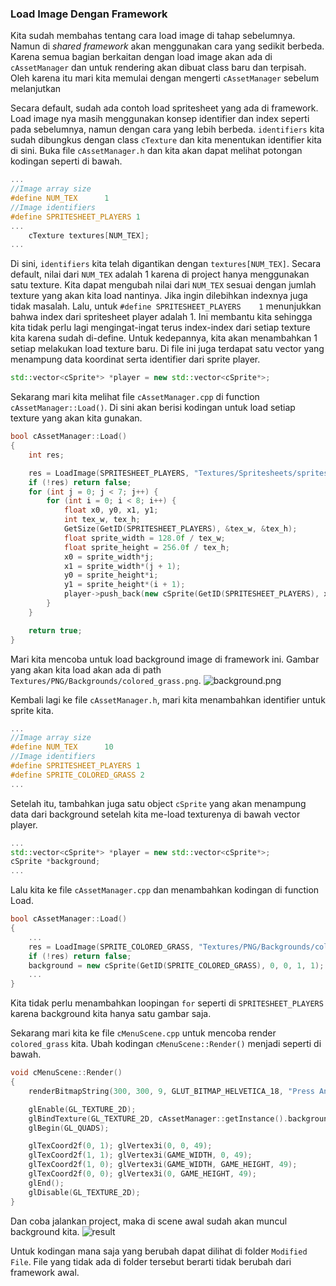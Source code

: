 ### Load Image Dengan Framework

Kita sudah membahas tentang cara load image di tahap sebelumnya. Namun di _shared framework_ akan menggunakan cara yang sedikit berbeda. Karena semua bagian berkaitan dengan load image akan ada di `cAssetManager` dan untuk rendering akan dibuat class baru dan terpisah. Oleh karena itu mari kita memulai dengan mengerti `cAssetManager` sebelum melanjutkan

Secara default, sudah ada contoh load spritesheet yang ada di framework. Load image nya masih menggunakan konsep identifier dan index seperti pada sebelumnya, namun dengan cara yang lebih berbeda. `identifiers` kita sudah dibungkus dengan class `cTexture` dan kita menentukan identifier kita di sini. Buka file `cAssetManager.h` dan kita akan dapat melihat potongan kodingan seperti di bawah.
```cpp
...
//Image array size
#define NUM_TEX		 1
//Image identifiers
#define SPRITESHEET_PLAYERS	1
...
	cTexture textures[NUM_TEX];
...
```

Di sini, `identifiers` kita telah digantikan dengan `textures[NUM_TEX]`. Secara default, nilai dari `NUM_TEX` adalah 1 karena di project hanya menggunakan satu texture. Kita dapat mengubah nilai dari `NUM_TEX` sesuai dengan jumlah texture yang akan kita load nantinya. Jika ingin dilebihkan indexnya juga tidak masalah.
Lalu, untuk `#define SPRITESHEET_PLAYERS	1` menunjukkan bahwa index dari spritesheet player adalah 1. Ini membantu kita sehingga kita tidak perlu lagi mengingat-ingat terus index-index dari setiap texture kita karena sudah di-define. Untuk kedepannya,  kita akan menambahkan 1 setiap melakukan load texture baru.
Di file ini juga terdapat satu vector yang menampung data koordinat serta identifier dari sprite player.
```cpp
std::vector<cSprite*> *player = new std::vector<cSprite*>;
```

Sekarang mari kita melihat file `cAssetManager.cpp` di function `cAssetManager::Load()`. Di sini akan berisi kodingan untuk load setiap texture yang akan kita gunakan.
```cpp
bool cAssetManager::Load()
{
	int res;

	res = LoadImage(SPRITESHEET_PLAYERS, "Textures/Spritesheets/spritesheet_players.png", GL_RGBA);
	if (!res) return false;
	for (int j = 0; j < 7; j++) {
		for (int i = 0; i < 8; i++) {
			float x0, y0, x1, y1;
			int tex_w, tex_h;
			GetSize(GetID(SPRITESHEET_PLAYERS), &tex_w, &tex_h);
			float sprite_width = 128.0f / tex_w;
			float sprite_height = 256.0f / tex_h;
			x0 = sprite_width*j;
			x1 = sprite_width*(j + 1);
			y0 = sprite_height*i;
			y1 = sprite_height*(i + 1);
			player->push_back(new cSprite(GetID(SPRITESHEET_PLAYERS), x0, y0, x1, y1));
		}
	}

	return true;
}
```

Mari kita mencoba untuk load background image di framework ini. Gambar yang akan kita load akan ada di path `Textures/PNG/Backgrounds/colored_grass.png`.
![background.png][background.png]

Kembali lagi ke file `cAssetManager.h`, mari kita menambahkan identifier untuk sprite kita.
```cpp
...
//Image array size
#define NUM_TEX		 10
//Image identifiers
#define SPRITESHEET_PLAYERS	1
#define SPRITE_COLORED_GRASS 2
...
```
Setelah itu, tambahkan juga satu object `cSprite` yang akan menampung data dari background setelah kita me-load texturenya di bawah vector player.
```cpp
...
std::vector<cSprite*> *player = new std::vector<cSprite*>;
cSprite *background;
...
```
Lalu kita ke file `cAssetManager.cpp` dan menambahkan kodingan di function Load.
```cpp
bool cAssetManager::Load()
{
	...
	res = LoadImage(SPRITE_COLORED_GRASS, "Textures/PNG/Backgrounds/colored_grass.png", GL_RGBA);
	if (!res) return false;
	background = new cSprite(GetID(SPRITE_COLORED_GRASS), 0, 0, 1, 1);
	...
}
```
Kita tidak perlu menambahkan loopingan `for` seperti di `SPRITESHEET_PLAYERS` karena background kita hanya satu gambar saja.

Sekarang mari kita ke file `cMenuScene.cpp` untuk mencoba render `colored_grass` kita. Ubah kodingan `cMenuScene::Render()` menjadi seperti di bawah.
```cpp
void cMenuScene::Render()
{
	renderBitmapString(300, 300, 9, GLUT_BITMAP_HELVETICA_18, "Press Any Key To Continue", 1, 0, 0);

	glEnable(GL_TEXTURE_2D);
	glBindTexture(GL_TEXTURE_2D, cAssetManager::getInstance().background->Texture());
	glBegin(GL_QUADS);

	glTexCoord2f(0, 1);	glVertex3i(0, 0, 49);
	glTexCoord2f(1, 1);	glVertex3i(GAME_WIDTH, 0, 49);
	glTexCoord2f(1, 0);	glVertex3i(GAME_WIDTH, GAME_HEIGHT, 49);
	glTexCoord2f(0, 0);	glVertex3i(0, GAME_HEIGHT, 49);
	glEnd();
	glDisable(GL_TEXTURE_2D);
}
```
Dan coba jalankan project, maka di scene awal sudah akan muncul background kita.
![result][result.png]

Untuk kodingan mana saja yang berubah dapat dilihat di folder `Modified File`. File yang tidak ada di folder tersebut berarti tidak berubah dari framework awal.

[background.png]: https://i.ibb.co/2FWf15j/background.png
[result.png]: https://i.ibb.co/74vTpbv/background.png
